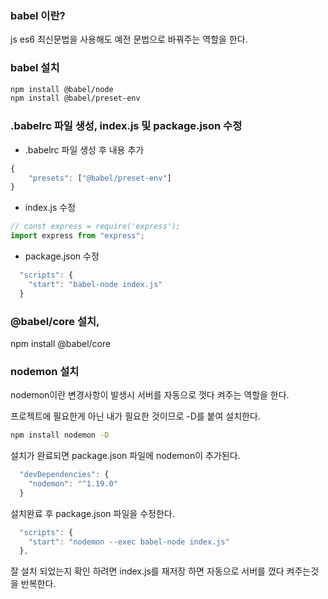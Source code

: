 ### babel 이란?

js es6 최신문법을 사용해도 예전 문법으로 바꿔주는 역할을 한다.

### babel 설치

```bash
npm install @babel/node
npm install @babel/preset-env
```

### .babelrc 파일 생성, index.js 및 package.json 수정

- .babelrc 파일 생성 후 내용 추가
```js
{
	"presets": ["@babel/preset-env"]
}
```
- index.js 수정
```js
// const express = require('express');
import express from "express";
```

- package.json 수정
```js
  "scripts": {
    "start": "babel-node index.js"
  }
```

### @babel/core 설치, 
npm install @babel/core

### nodemon 설치

nodemon이란 변경사항이 발생시 서버를 자동으로 껏다 켜주는 역할을 한다.

프로젝트에 필요한게 아닌 내가 필요한 것이므로 -D를 붙여 설치한다.
```bash
npm install nodemon -D
```

설치가 완료되면 package.json 파일에 nodemon이 추가된다.
```js
  "devDependencies": {
    "nodemon": "^1.19.0"
  }
```

설치완료 후 package.json 파일을 수정한다.
```js
  "scripts": {
    "start": "nodemon --exec babel-node index.js"
  },
```

잘 설치 되었는지 확인 하려면 
index.js를 재저장 하면 자동으로 서버를 껐다 켜주는것을 반복한다.